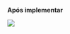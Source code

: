 **Após implementar**
 
<img src="https://github.com/Allanksr/web/blob/master/Icones%20flutuantes%20aleat%C3%B3rios/imagen%20demo/exemplo.gif">
